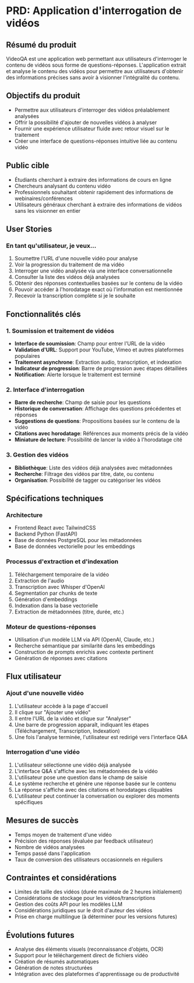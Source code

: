 # PRD: Application d'interrogation de vidéos

## Résumé du produit
VideoQA est une application web permettant aux utilisateurs d'interroger le contenu de vidéos sous forme de questions-réponses. L'application extrait et analyse le contenu des vidéos pour permettre aux utilisateurs d'obtenir des informations précises sans avoir à visionner l'intégralité du contenu.

## Objectifs du produit
- Permettre aux utilisateurs d'interroger des vidéos préalablement analysées
- Offrir la possibilité d'ajouter de nouvelles vidéos à analyser
- Fournir une expérience utilisateur fluide avec retour visuel sur le traitement
- Créer une interface de questions-réponses intuitive liée au contenu vidéo

## Public cible
- Étudiants cherchant à extraire des informations de cours en ligne
- Chercheurs analysant du contenu vidéo
- Professionnels souhaitant obtenir rapidement des informations de webinaires/conférences
- Utilisateurs généraux cherchant à extraire des informations de vidéos sans les visionner en entier

## User Stories

### En tant qu'utilisateur, je veux...
1. Soumettre l'URL d'une nouvelle vidéo pour analyse
2. Voir la progression du traitement de ma vidéo
3. Interroger une vidéo analysée via une interface conversationnelle
4. Consulter la liste des vidéos déjà analysées
5. Obtenir des réponses contextuelles basées sur le contenu de la vidéo
6. Pouvoir accéder à l'horodatage exact où l'information est mentionnée
7. Recevoir la transcription complète si je le souhaite

## Fonctionnalités clés

### 1. Soumission et traitement de vidéos
- **Interface de soumission**: Champ pour entrer l'URL de la vidéo
- **Validation d'URL**: Support pour YouTube, Vimeo et autres plateformes populaires
- **Traitement asynchrone**: Extraction audio, transcription, et indexation
- **Indicateur de progression**: Barre de progression avec étapes détaillées
- **Notification**: Alerte lorsque le traitement est terminé

### 2. Interface d'interrogation
- **Barre de recherche**: Champ de saisie pour les questions
- **Historique de conversation**: Affichage des questions précédentes et réponses
- **Suggestions de questions**: Propositions basées sur le contenu de la vidéo
- **Citations avec horodatage**: Références aux moments précis de la vidéo
- **Miniature de lecture**: Possibilité de lancer la vidéo à l'horodatage cité

### 3. Gestion des vidéos
- **Bibliothèque**: Liste des vidéos déjà analysées avec métadonnées
- **Recherche**: Filtrage des vidéos par titre, date, ou contenu
- **Organisation**: Possibilité de tagger ou catégoriser les vidéos

## Spécifications techniques

### Architecture
- Frontend React avec TailwindCSS
- Backend Python (FastAPI)
- Base de données PostgreSQL pour les métadonnées
- Base de données vectorielle pour les embeddings

### Processus d'extraction et d'indexation
1. Téléchargement temporaire de la vidéo
2. Extraction de l'audio
3. Transcription avec Whisper d'OpenAI
4. Segmentation par chunks de texte
5. Génération d'embeddings
6. Indexation dans la base vectorielle
7. Extraction de métadonnées (titre, durée, etc.)

### Moteur de questions-réponses
- Utilisation d'un modèle LLM via API (OpenAI, Claude, etc.)
- Recherche sémantique par similarité dans les embeddings
- Construction de prompts enrichis avec contexte pertinent
- Génération de réponses avec citations

## Flux utilisateur

### Ajout d'une nouvelle vidéo
1. L'utilisateur accède à la page d'accueil
2. Il clique sur "Ajouter une vidéo"
3. Il entre l'URL de la vidéo et clique sur "Analyser"
4. Une barre de progression apparaît, indiquant les étapes (Téléchargement, Transcription, Indexation)
5. Une fois l'analyse terminée, l'utilisateur est redirigé vers l'interface Q&A

### Interrogation d'une vidéo
1. L'utilisateur sélectionne une vidéo déjà analysée
2. L'interface Q&A s'affiche avec les métadonnées de la vidéo
3. L'utilisateur pose une question dans le champ de saisie
4. Le système recherche et génère une réponse basée sur le contenu
5. La réponse s'affiche avec des citations et horodatages cliquables
6. L'utilisateur peut continuer la conversation ou explorer des moments spécifiques

## Mesures de succès
- Temps moyen de traitement d'une vidéo
- Précision des réponses (évaluée par feedback utilisateur)
- Nombre de vidéos analysées
- Temps passé dans l'application
- Taux de conversion des utilisateurs occasionnels en réguliers

## Contraintes et considérations
- Limites de taille des vidéos (durée maximale de 2 heures initialement)
- Considérations de stockage pour les vidéos/transcriptions
- Gestion des coûts API pour les modèles LLM
- Considérations juridiques sur le droit d'auteur des vidéos
- Prise en charge multilingue (à déterminer pour les versions futures)

## Évolutions futures
- Analyse des éléments visuels (reconnaissance d'objets, OCR)
- Support pour le téléchargement direct de fichiers vidéo
- Création de résumés automatiques
- Génération de notes structurées
- Intégration avec des plateformes d'apprentissage ou de productivité